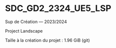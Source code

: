 # SDC_GD2_2324_UE5_LSP

Sup de Création — 2023/2024

Project Landscape

Taille à la création du projet : 1.96 GiB (git) 
